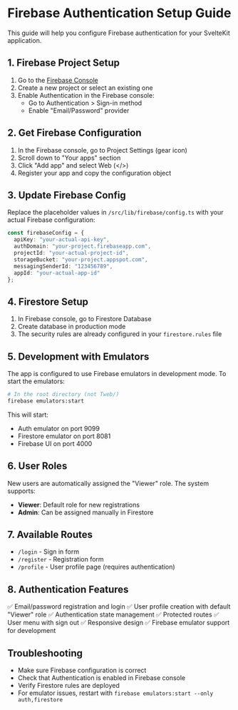 # Firebase Authentication Setup Guide

This guide will help you configure Firebase authentication for your SvelteKit application.

## 1. Firebase Project Setup

1. Go to the [Firebase Console](https://console.firebase.google.com/)
2. Create a new project or select an existing one
3. Enable Authentication in the Firebase console:
   - Go to Authentication > Sign-in method
   - Enable "Email/Password" provider

## 2. Get Firebase Configuration

1. In the Firebase console, go to Project Settings (gear icon)
2. Scroll down to "Your apps" section
3. Click "Add app" and select Web (</>) 
4. Register your app and copy the configuration object

## 3. Update Firebase Config

Replace the placeholder values in `/src/lib/firebase/config.ts` with your actual Firebase configuration:

```typescript
const firebaseConfig = {
  apiKey: "your-actual-api-key",
  authDomain: "your-project.firebaseapp.com", 
  projectId: "your-actual-project-id",
  storageBucket: "your-project.appspot.com",
  messagingSenderId: "123456789",
  appId: "your-actual-app-id"
};
```

## 4. Firestore Setup

1. In Firebase console, go to Firestore Database
2. Create database in production mode
3. The security rules are already configured in your `firestore.rules` file

## 5. Development with Emulators

The app is configured to use Firebase emulators in development mode. To start the emulators:

```bash
# In the root directory (not Tweb/)
firebase emulators:start
```

This will start:
- Auth emulator on port 9099
- Firestore emulator on port 8081
- Firebase UI on port 4000

## 6. User Roles

New users are automatically assigned the "Viewer" role. The system supports:
- **Viewer**: Default role for new registrations
- **Admin**: Can be assigned manually in Firestore

## 7. Available Routes

- `/login` - Sign in form
- `/register` - Registration form  
- `/profile` - User profile page (requires authentication)

## 8. Authentication Features

✅ Email/password registration and login
✅ User profile creation with default "Viewer" role
✅ Authentication state management
✅ Protected routes
✅ User menu with sign out
✅ Responsive design
✅ Firebase emulator support for development

## Troubleshooting

- Make sure Firebase configuration is correct
- Check that Authentication is enabled in Firebase console
- Verify Firestore rules are deployed
- For emulator issues, restart with `firebase emulators:start --only auth,firestore`
